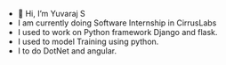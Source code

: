 - 👋 Hi, I’m Yuvaraj S
- I am currently doing Software Internship in CirrusLabs
- I used to work on Python framework Django and flask.
- I used to model Training using python.
- I to do DotNet and angular.

<!---
YUVARAJ3045/YUVARAJ3045 is a ✨ special ✨ repository because its `README.md` (this file) appears on your GitHub profile.
You can click the Preview link to take a look at your changes.
--->
